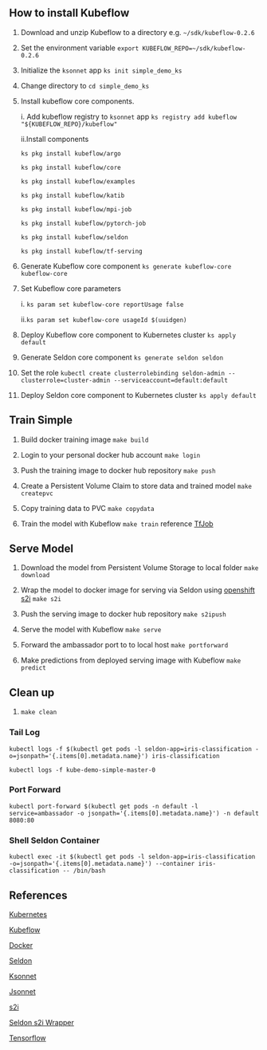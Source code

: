 ## How to install Kubeflow

1. Download and unzip Kubeflow to a directory e.g. `~/sdk/kubeflow-0.2.6`

2. Set the environment variable `export KUBEFLOW_REPO=~/sdk/kubeflow-0.2.6`

3. Initialize the `ksonnet` app `ks init simple_demo_ks`

4. Change directory to `cd simple_demo_ks`

5. Install kubeflow core components. 
    
    i. Add kubeflow registry to `ksonnet` app `ks registry add kubeflow "${KUBEFLOW_REPO}/kubeflow"`
    
    ii.Install components 
    ```
    ks pkg install kubeflow/argo
    
    ks pkg install kubeflow/core
    
    ks pkg install kubeflow/examples
    
    ks pkg install kubeflow/katib
    
    ks pkg install kubeflow/mpi-job
    
    ks pkg install kubeflow/pytorch-job
    
    ks pkg install kubeflow/seldon
    
    ks pkg install kubeflow/tf-serving
    ```
6. Generate Kubeflow core component `ks generate kubeflow-core kubeflow-core`

7. Set Kubeflow core parameters 
   
   i. `ks param set kubeflow-core reportUsage false`
   
   ii.`ks param set kubeflow-core usageId $(uuidgen)`

8. Deploy Kubeflow core component to Kubernetes cluster `ks apply default`

9. Generate Seldon core component `ks generate seldon seldon`

10. Set the role `kubectl create clusterrolebinding seldon-admin --clusterrole=cluster-admin --serviceaccount=default:default`

11. Deploy Seldon core component to Kubernetes cluster `ks apply default`


## Train Simple

1. Build docker training image `make build`

2. Login to your personal docker hub account `make login`

3. Push the training image to docker hub repository `make push`

4. Create a Persistent Volume Claim to store data and trained model `make createpvc`

5. Copy training data to PVC `make copydata`

5. Train the model with Kubeflow `make train` reference [TfJob](tfjobsimple.yaml)

## Serve Model

1. Download the model from Persistent Volume Storage to local folder `make download`

2. Wrap the model to docker image for serving via Seldon using [openshift s2i](https://github.com/openshift/source-to-image) `make s2i`

3. Push the serving image to docker hub repository `make s2ipush`

4. Serve the model with Kubeflow `make serve`

5. Forward the ambassador port to to local host `make portforward`

6. Make predictions from deployed serving image with Kubeflow `make predict`

## Clean up
1. `make clean`

### Tail Log
`kubectl logs -f $(kubectl get pods -l seldon-app=iris-classification -o=jsonpath='{.items[0].metadata.name}') iris-classification`

`kubectl logs -f kube-demo-simple-master-0`

### Port Forward
`kubectl port-forward $(kubectl get pods -n default -l service=ambassador -o jsonpath='{.items[0].metadata.name}') -n default 8080:80`

### Shell Seldon Container
`kubectl exec -it $(kubectl get pods -l seldon-app=iris-classification -o=jsonpath='{.items[0].metadata.name}') --container iris-classification -- /bin/bash`

## References

[Kubernetes](https://kubernetes.io/)

[Kubeflow](https://www.kubeflow.org/)

[Docker](https://www.docker.com/)

[Seldon](https://www.seldon.io/)

[Ksonnet](https://ksonnet.io/)

[Jsonnet](https://jsonnet.org/)

[s2i](https://github.com/openshift/source-to-image)

[Seldon s2i Wrapper](https://github.com/SeldonIO/seldon-core/blob/master/docs/wrappers/python.md)

[Tensorflow](https://www.tensorflow.org/)